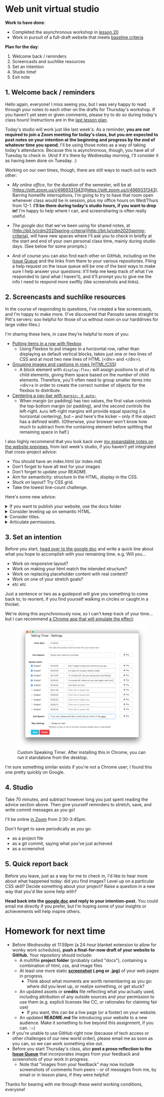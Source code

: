 # Web unit virtual studio

**Work to have done**:

* Completed the asynchronous workshop in [lesson 20](lesson-20)
* Work in pursuit of a full-draft website that meets [baseline criteria](http://bit.ly/cdm2020spring-criteria#heading=h.z8d1igk08a86)


**Plan for the day**:

1. Welcome back / reminders
2. Screencasts and suchlike resources
3. Set an intention
4. Studio time!
5. Exit note


## 1. Welcome back / reminders
Hello again, everyone! I miss seeing you, but I was very happy to read through your notes to each other on the drafts for Thursday's workshop. If you haven't yet seen or given comments, please try to do so during today's class hours! Instructions are in the [last lesson plan](lesson-20).

<div class="alert alert-success">
Today's studio will work just like last week's. As a reminder, <strong>you are <em>not</em> required to join a Zoom meeting for today's class, but you <em>are</em> expected to post notes on your intention at the beginning and progress by the end of whatever time you spend</strong>; I'll be using those notes as a way of taking today's attendance. Because this is asynchronous, though, you have all of Tuesday to check in. (And if it's there by Wednesday morning, I'll consider it as having been done on Tuesday. :)
</div>

Working on our own times, though, there are still ways to reach out to each other:

* _My online office_, for the duration of the semester, will be at [https://pitt.zoom.us/j/4969331343](https://pitt.zoom.us/j/4969331343). Barring homelife interruptions, I'm going to try to have that room open whenever class would be in session, plus my office hours on Wed/Thurs from 12-1. **I'll be there during today's studio hours, if you want to drop in!** I'm happy to help where I can, and screensharing is often really useful.

* _The google doc_ that we've been using for shared notes, at [http://bit.ly/cdm2020spring-criteria](http://bit.ly/cdm2020spring-criteria), will have new spaces where I'll ask you to check in briefly at the start and end of your own personal class time, mainly during studio days. (See below for some prompts.)

* And of course you can also find each other on GitHub, including on the [Issue Queue]({{site.github.issues_url}}) and the links from there to your various repositories. Filing a help request on the issue queue will be one of the best ways to make sure I help answer your questions: it'll help me keep track of what I've responded to (and what I haven't), and it'll prompt you to give me the info I need to respond more swiftly (like screenshots and links).

## 2. Screencasts and suchlike resources

In the course of responding to questions, I've created a few screencasts, and I'm happy to make more. (I've discovered that Panopto saves straight to Pitt's servers: soo helpful for those of us without room on our harddrives for large video files.)

I'm sharing these here, in case they're helpful to more of you:

* [Putting items in a row with flexbox](https://pitt.hosted.panopto.com/Panopto/Pages/Viewer.aspx?id=bd2f6e85-ddbc-486d-8f92-ab8900188039)
    - Using Flexbox to put images in a horizontal row, rather than displaying as default vertical blocks, takes just one or two lines of CSS and at most two new lines of HTML (&lt;div&gt; and &lt;/div&gt;).
* [Grouping images and captions in rows (HTML/CSS)](https://pitt.hosted.panopto.com/Panopto/Pages/Viewer.aspx?id=ca1c79ce-b1e0-4620-b296-ab8f001a9aef)
    - A block element with `display:flex;` will assign positions to all of its child elements, giving them space based on the *number* of child elements. Therefore, you'll often need to group smaller items into &lt;div&gt;s in order to create the correct number of objects for the flexbox to distribute.
* [Centering a nav-bar with `margin: 0 auto;`](https://pitt.hosted.panopto.com/Panopto/Pages/Viewer.aspx?id=33c892fd-388f-498b-9955-ab8f0015722a)
    - When margin (or padding) has two values, the first value controls the top-bottom margin (or padding), and the second controls the left-right. `Auto` left-right margins will provide equal spacing (i.e. horizontal centering), but – and here's the kicker – only if the object has a defined width. (Otherwise, your browser won't know how much to subtract from the containing element before splitting that remaining space in half.)

I also highly recommend that you look back over [my expandable notes on the website previews](lesson-19#2-website-construction-seeds-of-revision), from last week's studio, if you haven't yet integrated that cross-project advice:
 * You should have an index.html (or index.md)
 * Don't forget to have alt text for your images
 * Don't forget to update your README.
 * Aim for semanticity: structure in the HTML, display in the CSS.
 * Stuck on layout? Try CSS grid.
 * Take the lowest line-count challenge.

Here's some new advice:
<details>
<summary>If you want to publish your website, use the docs folder</summary>
<p>It's one of the standard places where GitHub pages will look for the files from which to build your site. Inside that folder, you should find a second README that I made with further instructions. (And if you've deleted it, you can look back at <a href="https://github.com/benmiller314/website-portfolio-2020spring/tree/master/docs">the assignment repo</a>.)
</details>

<details>
<summary>Consider leveling up on semantic HTML.</summary>

<p>If you're drowning in "div soup," it may help you to know that HTML5 includes a number of elements that function in basically the same way, but are a lot easier to read: things like <code>&lt;header&gt;</code>, <code>&lt;section&gt;</code>, and <code>&lt;nav&gt;</code>.</p>

<p>Read all about <a href="https://internetingishard.com/html-and-css/semantic-html/">semantic html in the Interneting is Hard tutorial</a>!</p>
</details>

<details>
<summary>Consider titles.</summary>

A title can provide a context, a clue, a genre, a commentary; it can add an extra layer to viewer expectations. In previous units, you were titling your entire project; for a website, every page has its own <code>&lt;title&gt;</code> element in the <code>&lt;head&gt;</code>, which will show up in the browser's tab. These titles <em>could</em> be the same for all your pages, but they could also vary. What text do you want on top of the window, to show users where they are?
</details>

<details>
<summary>Articulate permissions.</summary>

<p>If you're using resources you didn't make yourself, be sure to include enough information to recover where it came from: a direct link to the image and to the specific license (if there is one) is ideal. Where to do this? Ideally, somewhere small under the image itself. (There's a semantic html way of doing this with &lt;figure&gt; and &lt;figcaption&gt;.) Alternately, you can have a rights page somewhere, or use the site footer – or link to an external CREDITS file in your repo.</p>

<p><em>NB: If an image is under copyright, you can still use it if you can make a good case that it's a Fair Use.</em>  See <em>Writer/Designer</em> page 156 to review the Four Factors you need to consider.</p>
</details>




## 3. Set an intention
<div class="alert alert-success">
Before you start, <a href="http://bit.ly/cdm2020spring-criteria#heading=h.n9upwgwwa42f">head over to the google doc</a> and write a quick line about what you hope to accomplish with your remaining time. e.g. Will you...
  <ul>
    <li>Work on responsive layout?</li>
    <li>Work on making your html match the intended structure?</li>
    <li>Work on replacing placeholder content with real content?</li>
    <li>Work on one of your stretch goals?</li>
    <li>etc etc</li>
  </ul>
Just a sentence or two as a guidepost will give you something to come back to, to reorient, if you find yourself walking in circles or caught in a thicket.
</div>

We're doing this asynchronously now, so I can't keep track of your time... but I can recommend <a href="https://chrome.google.com/webstore/detail/talking-timer-custom-spea/cbbmoeglgokhkbnnfpoeciheapicdphm?hl=en">a Chrome app that will simulate the effect</a>:

<figure>
<img src="../assets/img/custom-talking-timer.png" alt="Talking Timer settings with custom text such as 'it\'s been 25 minutes. Stretch break!' and '15 minutes left. Are you saving and committing?'" />
<figcaption>Custom Speaking Timer. After installing this in Chrome, you can run it standalone from the desktop.</figcaption>
</figure>

I'm sure something similar exists if you're not a Chrome user; I found this one pretty quickly on Google.

## 4. Studio
<div class="alert alert-success">
Take 70 minutes, and subtract however long you just spent reading the advice section above. Then give yourself reminders to stretch, save, and write commit messages as you go!
</div>

I'll be online [in Zoom](https://pitt.zoom.us/j/4969331343) from 2:30-3:45pm.

<div class="alert alert-warning">
Don't forget to save periodically as you go:
 <ul>
   <li>as a project file</li>
   <li>as a git commit, saying what you've just achieved</li>
   <li>as a screenshot</li>
 </ul>
</div>

## 5. Quick report back

Before you leave, just as a way for me to check in, I'd like to hear more about what happened today: did you find images? Level up on a particular CSS skill? Decide something about your project? Raise a question in a new way that you'd like some help with?

**Head back into the [google doc](http://bit.ly/cdm2020spring-criteria#heading=h.n9upwgwwa42f) and reply to your intention-post.** You could email me directly if you prefer, but I'm hoping some of your insights or achievements will help inspire others.


# Homework for next time

* Before _Wednesday at 11:59pm_ (a 24-hour blanket extension to allow for wonky work schedules), **push a final-for-now draft of your website to GitHub.** Your repository should include:
   - A multifile **project folder** (probably called "docs"), containing a combination of html, css, and image files
   - At least one more static **<a href="https://www.take-a-screenshot.org/">screenshot</a> (.png or .jpg)** of your web pages in progress.
     * Think about what moments are worth remembering as you go: where did you level up, or realize something, or get stuck?
   - An updated assets or **credits** file reflecting what you actually used, including attribution of any outside sources and your permission to use them (e.g. explicit licenses like CC, or rationales for claiming fair use)
      * If you want, this can be a live page (or a footer) on your website.
   - An updated **README.md** file introducing your website to a new audience. Make it something to live beyond this assignment, if you can. :¬)
* If you're unable to use GitHub right now (because of tech access or other challenges of our new world order), please email me as soon as you can, so we can work something else out.
* Before you start Thursday's class, also **post a prose reflection to the [Issue Queue]({{site.github.issues_url}})** that incorporates images from your feedback and screenshots of your work in progress.
    - Note that "images from your feedback" may now include screenshots of comments from peers – or of messages from me, by email or in lesson plans, if they were helpful!


<div class="alert alert-warning">
Thanks for bearing with me through these weird working conditions, everyone!
</div>
